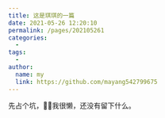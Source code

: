 ```yaml
---
title: 这是琪琪的一篇
date: 2021-05-26 12:20:10
permalink: /pages/202105261
categories: 
  - 
tags: 
  - 
author: 
  name: my
  link: https://github.com/mayang542799675
---
```


先占个坑，👩‍🏫我很懒，还没有留下什么。